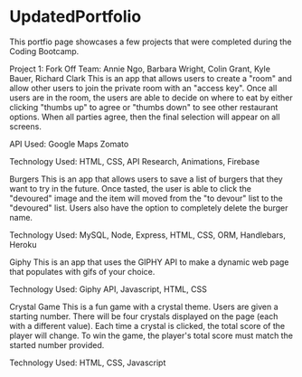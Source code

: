 # UpdatedPortfolio

This portfio page showcases a few projects that were completed during the Coding Bootcamp. 

Project 1: Fork Off
Team: Annie Ngo, Barbara Wright, Colin Grant, Kyle Bauer, Richard Clark
This is an app that allows users to create a "room" and allow other users to join the private room with an "access key". 
Once all users are in the room, the users are able to decide on where to eat by either clicking "thumbs up" to agree or "thumbs down" to see other restaurant options. When all parties agree, then the final selection will appear on all screens. 

API Used: 
Google Maps 
Zomato

Technology Used: 
HTML, CSS, API Research, Animations, Firebase

Burgers
This is an app that allows users to save a list of burgers that they want to try in the future. Once tasted, the user is able to click the "devoured" image and the item will moved from the "to devour" list to the "devoured" list. Users also have the option to completely delete the burger name. 

Technology Used: 
MySQL, Node, Express, HTML, CSS, ORM, Handlebars, Heroku

Giphy
This is an app that uses the GIPHY API to make a dynamic web page that populates with gifs of your choice. 

Technology Used: 
Giphy API, Javascript, HTML, CSS

Crystal Game
This is a fun game with a crystal theme. Users are given a starting number. There will be four crystals displayed on the page (each with a different value). Each time a crystal is clicked, the total score of the player will change. To win the game, the player's total score must match the started number provided. 

Technology Used:
HTML, CSS, Javascript
